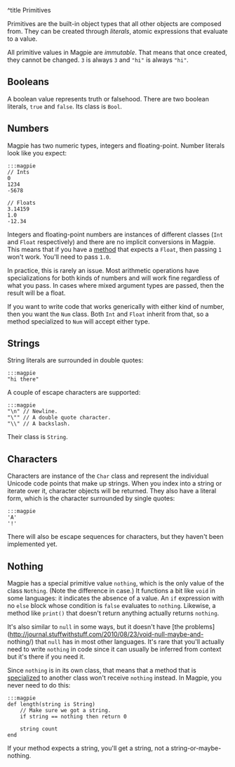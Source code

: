 ^title Primitives

Primitives are the built-in object types that all other objects are composed from. They can be created through *literals*, atomic expressions that evaluate to a value.

All primitive values in Magpie are *immutable*. That means that once created, they cannot be changed. `3` is always `3` and `"hi"` is always `"hi"`.

## Booleans

A boolean value represents truth or falsehood. There are two boolean literals, `true` and `false`. Its class is `Bool`.

## Numbers

Magpie has two numeric types, integers and floating-point. Number literals look like you expect:

    :::magpie
    // Ints
    0
    1234
    -5678

    // Floats
    3.14159
    1.0
    -12.34

Integers and floating-point numbers are instances of different classes (`Int` and `Float` respectively) and there are no implicit conversions in Magpie. This means that if you have a [method](multimethods.html) that expects a `Float`, then passing `1` won't work. You'll need to pass `1.0`.

In practice, this is rarely an issue. Most arithmetic operations have specializations for both kinds of numbers and will work fine regardless of what you pass. In cases where mixed argument types are passed, then the result will be a float.

If you want to write code that works generically with either kind of number, then you want the `Num` class. Both `Int` and `Float` inherit from that, so a method specialized to `Num` will accept either type.

## Strings

String literals are surrounded in double quotes:

    :::magpie
    "hi there"

A couple of escape characters are supported:

    :::magpie
    "\n" // Newline.
    "\"" // A double quote character.
    "\\" // A backslash.

Their class is `String`.

## Characters

Characters are instance of the `Char` class and represent the individual Unicode code points that make up strings. When you index into a string or iterate over it, character objects will be returned. They also have a literal form, which is the character surrounded by single quotes:

    :::magpie
    'A'
    '!'

<p class="future">
There will also be escape sequences for characters, but they haven't been implemented yet.
</p>

## Nothing

Magpie has a special primitive value `nothing`, which is the only value of the
class `Nothing`. (Note the difference in case.) It functions a bit like `void`
in some languages: it indicates the absence of a value. An `if` expression with
no `else` block whose condition is `false` evaluates to `nothing`. Likewise, a
method like `print()` that doesn't return anything actually returns `nothing`.

It's also similar to `null` in some ways, but it doesn't have [the
problems](http://journal.stuffwithstuff.com/2010/08/23/void-null-maybe-and-
nothing/) that `null` has in most other languages. It's rare that you'll
actually need to write `nothing` in code since it can usually be inferred from
context but it's there if you need it.

Since `nothing` is in its own class, that means that a method that is [specialized](multimethods.html) to another class won't receive `nothing` instead. In Magpie, you never need to do this:

    :::magpie
    def length(string is String)
        // Make sure we got a string.
        if string == nothing then return 0

        string count
    end

If your method expects a string, you'll get a string, not a string-or-maybe-nothing.
